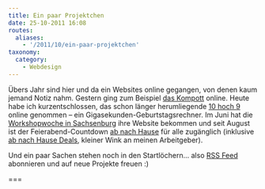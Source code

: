 ```yaml
---
title: Ein paar Projektchen
date: 25-10-2011 16:08
routes:
  aliases:
    - '/2011/10/ein-paar-projektchen'
taxonomy:
  category:
    - Webdesign
---
```

Übers Jahr sind hier und da ein Websites online gegangen, von denen kaum jemand Notiz nahm. Gestern ging zum Beispiel <a href="http://kompott.cc">das Kompott</a> online. Heute habe ich kurzentschlossen, das schon länger herumliegende <a href="http://10hoch9.de">10 hoch 9</a> online genommen &ndash; ein Gigasekunden-Geburtstagsrechner. Im Juni hat die <a href="http://selbstausloeser.eu">Workshopwoche in Sachsenburg</a> ihre Website bekommen und seit August ist der Feierabend-Countdown <a href="http://ab-nach-hause.de">ab nach Hause</a> für alle zugänglich (inklusive <a href="http://ab-nach-hause-deals.de">ab nach Hause Deals</a>, kleiner Wink an meinen Arbeitgeber).

Und ein paar Sachen stehen noch in den Startlöchern... also <a href="/feed/">RSS Feed</a> abonnieren und auf neue Projekte freuen :)

===